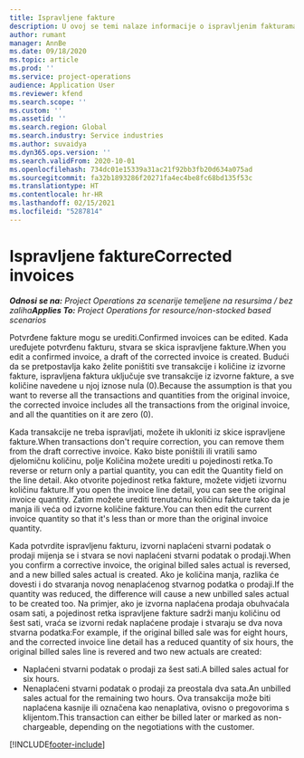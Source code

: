 ```yaml
---
title: Ispravljene fakture
description: U ovoj se temi nalaze informacije o ispravljenim fakturama.
author: rumant
manager: AnnBe
ms.date: 09/18/2020
ms.topic: article
ms.prod: ''
ms.service: project-operations
audience: Application User
ms.reviewer: kfend
ms.search.scope: ''
ms.custom: ''
ms.assetid: ''
ms.search.region: Global
ms.search.industry: Service industries
ms.author: suvaidya
ms.dyn365.ops.version: ''
ms.search.validFrom: 2020-10-01
ms.openlocfilehash: 734dc01e15339a31ac21f92bb3fb20d634a075ad
ms.sourcegitcommit: fa32b1893286f20271fa4ec4be8fc68bd135f53c
ms.translationtype: HT
ms.contentlocale: hr-HR
ms.lasthandoff: 02/15/2021
ms.locfileid: "5287814"
---
```

# <a name="corrected-invoices"></a><span data-ttu-id="9d2fa-103">Ispravljene fakture</span><span class="sxs-lookup"><span data-stu-id="9d2fa-103">Corrected invoices</span></span>

<span data-ttu-id="9d2fa-104">_**Odnosi se na:** Project Operations za scenarije temeljene na resursima / bez zaliha_</span><span class="sxs-lookup"><span data-stu-id="9d2fa-104">_**Applies To:** Project Operations for resource/non-stocked based scenarios_</span></span>

<span data-ttu-id="9d2fa-105">Potvrđene fakture mogu se urediti.</span><span class="sxs-lookup"><span data-stu-id="9d2fa-105">Confirmed invoices can be edited.</span></span> <span data-ttu-id="9d2fa-106">Kada uređujete potvrđenu fakturu, stvara se skica ispravljene fakture.</span><span class="sxs-lookup"><span data-stu-id="9d2fa-106">When you edit a confirmed invoice, a draft of the corrected invoice is created.</span></span> <span data-ttu-id="9d2fa-107">Budući da se pretpostavlja kako želite poništiti sve transakcije i količine iz izvorne fakture, ispravljena faktura uključuje sve transakcije iz izvorne fakture, a sve količine navedene u njoj iznose nula (0).</span><span class="sxs-lookup"><span data-stu-id="9d2fa-107">Because the assumption is that you want to reverse all the transactions and quantities from the original invoice, the corrected invoice includes all the transactions from the original invoice, and all the quantities on it are zero (0).</span></span>

<span data-ttu-id="9d2fa-108">Kada transakcije ne treba ispravljati, možete ih ukloniti iz skice ispravljene fakture.</span><span class="sxs-lookup"><span data-stu-id="9d2fa-108">When transactions don't require correction, you can remove them from the draft corrective invoice.</span></span> <span data-ttu-id="9d2fa-109">Kako biste poništili ili vratili samo djelomičnu količinu, polje Količina možete urediti u pojedinosti retka.</span><span class="sxs-lookup"><span data-stu-id="9d2fa-109">To reverse or return only a partial quantity, you can edit the Quantity field on the line detail.</span></span> <span data-ttu-id="9d2fa-110">Ako otvorite pojedinost retka fakture, možete vidjeti izvornu količinu fakture.</span><span class="sxs-lookup"><span data-stu-id="9d2fa-110">If you open the invoice line detail, you can see the original invoice quantity.</span></span> <span data-ttu-id="9d2fa-111">Zatim možete urediti trenutačnu količinu fakture tako da je manja ili veća od izvorne količine fakture.</span><span class="sxs-lookup"><span data-stu-id="9d2fa-111">You can then edit the current invoice quantity so that it's less than or more than the original invoice quantity.</span></span>

<span data-ttu-id="9d2fa-112">Kada potvrdite ispravljenu fakturu, izvorni naplaćeni stvarni podatak o prodaji mijenja se i stvara se novi naplaćeni stvarni podatak o prodaji.</span><span class="sxs-lookup"><span data-stu-id="9d2fa-112">When you confirm a corrective invoice, the original billed sales actual is reversed, and a new billed sales actual is created.</span></span> <span data-ttu-id="9d2fa-113">Ako je količina manja, razlika će dovesti i do stvaranja novog nenaplaćenog stvarnog podatka o prodaji.</span><span class="sxs-lookup"><span data-stu-id="9d2fa-113">If the quantity was reduced, the difference will cause a new unbilled sales actual to be created too.</span></span> <span data-ttu-id="9d2fa-114">Na primjer, ako je izvorna naplaćena prodaja obuhvaćala osam sati, a pojedinost retka ispravljene fakture sadrži manju količinu od šest sati, vraća se izvorni redak naplaćene prodaje i stvaraju se dva nova stvarna podatka:</span><span class="sxs-lookup"><span data-stu-id="9d2fa-114">For example, if the original billed sale was for eight hours, and the corrected invoice line detail has a reduced quantity of six hours, the original billed sales line is revered and two new actuals are created:</span></span>

- <span data-ttu-id="9d2fa-115">Naplaćeni stvarni podatak o prodaji za šest sati.</span><span class="sxs-lookup"><span data-stu-id="9d2fa-115">A billed sales actual for six hours.</span></span>
- <span data-ttu-id="9d2fa-116">Nenaplaćeni stvarni podatak o prodaji za preostala dva sata.</span><span class="sxs-lookup"><span data-stu-id="9d2fa-116">An unbilled sales actual for the remaining two hours.</span></span> <span data-ttu-id="9d2fa-117">Ova transakcija može biti naplaćena kasnije ili označena kao nenaplativa, ovisno o pregovorima s klijentom.</span><span class="sxs-lookup"><span data-stu-id="9d2fa-117">This transaction can either be billed later or marked as non-chargeable, depending on the negotiations with the customer.</span></span>


[!INCLUDE[footer-include](../includes/footer-banner.md)]